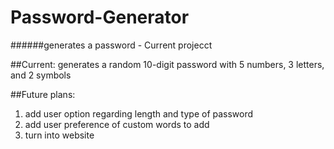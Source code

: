 # Password-Generator
######generates a password - Current projecct

##Current:
generates a random 10-digit password with 5 numbers, 3 letters, and 2 symbols

##Future plans:
1. add user option regarding length and type of password
2. add user preference of custom words to add
3. turn into website
